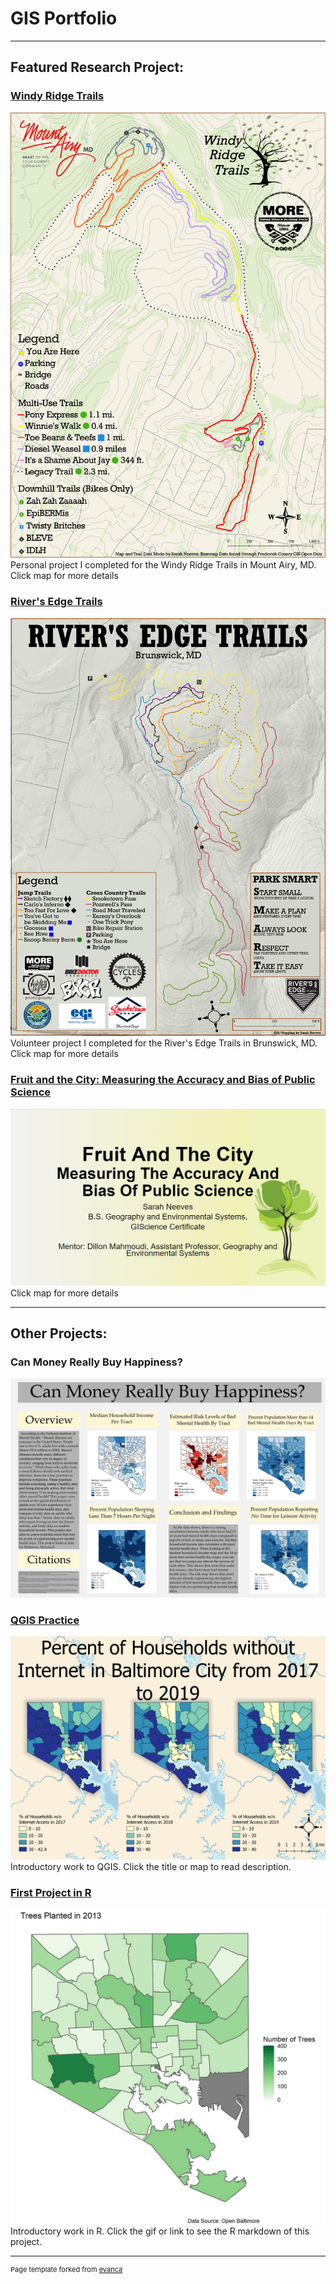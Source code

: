 # GIS Portfolio
---
## Featured Research Project:
### [Windy Ridge Trails](/wrt/)
[<img src="wrt/final_toebeansandteefs2.pdf?raw=true"/>](/wrt/)
Personal project I completed for the Windy Ridge Trails in Mount Airy, MD. Click map for more details


### [River's Edge Trails](/rivers_edge/)
[<img src="rivers_edge/riversedge1.png?raw=true"/>](/rivers_edge/)
Volunteer project I completed for the River's Edge Trails in Brunswick, MD. Click map for more details


### [Fruit and the City: Measuring the Accuracy and Bias of Public Science](/483trees/)
[<img src="483trees/fruitslide.jpg?raw=true"/>](/483trees/)
Click map for more details

---
## Other Projects:
### Can Money Really Buy Happiness?
[<img src="mentalhealth/NEEVES383final.png?raw=true"/>](/mentalhealth/)


### [QGIS Practice](/pro/)
[<img src="pro/internet.png?raw=true"/>](/pro/)
Introductory work to QGIS. Click the title or map to read description.


### [First Project in R](/project1_486/treemarkdown.html)
[<img src="project1_486/treesplant.gif?raw=true"/>](/project1_486/treemarkdown.html)
Introductory work in R. Click the gif or link to see the R markdown of this project.

---
<p style="font-size:11px">Page template forked from <a href="https://github.com/evanca/quick-portfolio">evanca</a></p>
<!-- Remove above link if you don't want to attibute -->
